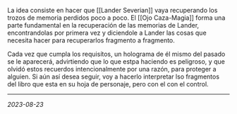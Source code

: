 La idea consiste en hacer que [[Lander Severian]] vaya recuperando los trozos de memoria perdidos poco a poco. El [[Ojo Caza-Magia]] forma una parte fundamental en la recuperación de las memorias de Lander, encontrandolas por primera vez y diciendole a Lander las cosas que necesita hacer para recuperarlos fragmento a fragmento.

Cada vez que cumpla los requisítos, un holograma de él mismo del pasado se le aparecerá, advirtiendo que lo que estpa haciendo es peligroso, y que olvidó estos recuerdos intencionalmente por una razón, para proteger a alguien. Si aún así desea seguir, voy a hacerlo interpretar lso fragmentos del libro que esta en su hoja de personaje, pero con el con el control.

---
*2023-08-23*

